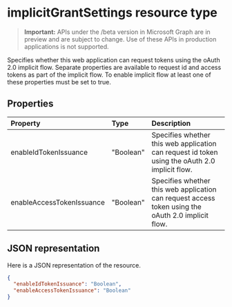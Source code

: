 # implicitGrantSettings resource type

> **Important:** APIs under the /beta version in Microsoft Graph are in preview and are subject to change. Use of these APIs in production applications is not supported.

Specifies whether this web application can request tokens using the oAuth 2.0 implicit flow. Separate properties are available to request id and access tokens as part of the implicit flow. To enable implicit flow at least one of these properties must be set to true.

## Properties

| Property | Type | Description |
|:---------|:-----|:------------|
|enableIdTokenIssuance| "Boolean" | Specifies whether this web application can request id token using the oAuth 2.0 implicit flow.|
|enableAccessTokenIssuance| "Boolean" | Specifies whether this web application can request access token using the oAuth 2.0 implicit flow.|

## JSON representation
Here is a JSON representation of the resource.

```json
{
  "enableIdTokenIssuance": "Boolean",
  "enableAccessTokenIssuance": "Boolean"
}

```